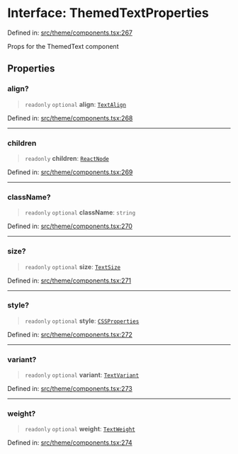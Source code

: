 # Interface: ThemedTextProperties

Defined in: [src/theme/components.tsx:267](https://github.com/Nick2bad4u/Uptime-Watcher/blob/8a1973382d5fe14c52996ecda381894eb7ecd4a6/src/theme/components.tsx#L267)

Props for the ThemedText component

## Properties

### align?

> `readonly` `optional` **align**: [`TextAlign`](../type-aliases/TextAlign.md)

Defined in: [src/theme/components.tsx:268](https://github.com/Nick2bad4u/Uptime-Watcher/blob/8a1973382d5fe14c52996ecda381894eb7ecd4a6/src/theme/components.tsx#L268)

***

### children

> `readonly` **children**: [`ReactNode`](https://github.com/DefinitelyTyped/DefinitelyTyped/blob/1a60e1b9a9062ff9c48c681ca3d8b6f717b616b9/types/react/index.d.ts#L427)

Defined in: [src/theme/components.tsx:269](https://github.com/Nick2bad4u/Uptime-Watcher/blob/8a1973382d5fe14c52996ecda381894eb7ecd4a6/src/theme/components.tsx#L269)

***

### className?

> `readonly` `optional` **className**: `string`

Defined in: [src/theme/components.tsx:270](https://github.com/Nick2bad4u/Uptime-Watcher/blob/8a1973382d5fe14c52996ecda381894eb7ecd4a6/src/theme/components.tsx#L270)

***

### size?

> `readonly` `optional` **size**: [`TextSize`](../type-aliases/TextSize.md)

Defined in: [src/theme/components.tsx:271](https://github.com/Nick2bad4u/Uptime-Watcher/blob/8a1973382d5fe14c52996ecda381894eb7ecd4a6/src/theme/components.tsx#L271)

***

### style?

> `readonly` `optional` **style**: [`CSSProperties`](https://github.com/DefinitelyTyped/DefinitelyTyped/blob/1a60e1b9a9062ff9c48c681ca3d8b6f717b616b9/types/react/index.d.ts#L2383)

Defined in: [src/theme/components.tsx:272](https://github.com/Nick2bad4u/Uptime-Watcher/blob/8a1973382d5fe14c52996ecda381894eb7ecd4a6/src/theme/components.tsx#L272)

***

### variant?

> `readonly` `optional` **variant**: [`TextVariant`](../type-aliases/TextVariant.md)

Defined in: [src/theme/components.tsx:273](https://github.com/Nick2bad4u/Uptime-Watcher/blob/8a1973382d5fe14c52996ecda381894eb7ecd4a6/src/theme/components.tsx#L273)

***

### weight?

> `readonly` `optional` **weight**: [`TextWeight`](../type-aliases/TextWeight.md)

Defined in: [src/theme/components.tsx:274](https://github.com/Nick2bad4u/Uptime-Watcher/blob/8a1973382d5fe14c52996ecda381894eb7ecd4a6/src/theme/components.tsx#L274)
